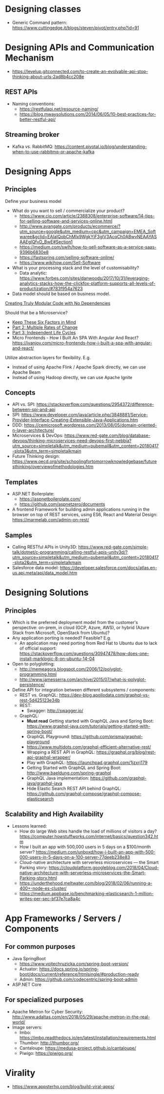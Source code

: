 # Designing classes
- Generic Command pattern: https://www.cuttingedge.it/blogs/steven/pivot/entry.php?id=91

# Designing APIs and Communication Mechanism
- https://levelup.gitconnected.com/to-create-an-evolvable-api-stop-thinking-about-urls-2ad8b4cc208e

## REST APIs
- Naming conventions:
    - https://restfulapi.net/resource-naming/
    - https://blog.mwaysolutions.com/2014/06/05/10-best-practices-for-better-restful-api/

## Streaming broker
- Kafka vs. RabbitMQ: https://content.pivotal.io/blog/understanding-when-to-use-rabbitmq-or-apache-kafka

# Designing Apps
## Principles
Define your business model
- What do you want to sell / commercialize your product?
    + https://www.cio.com/article/2388308/enterprise-software/14-tips-for-selling-software-and-services-online.html
    + http://www.avangate.com/products/ecommerce/?utm_source=google&utm_medium=cpc&utm_campaign=EMEA_Softwaree&gclid=EAIaIQobChMIx9WgkYjF3gIV3AcqCh0ABwvNEAAYASAAEgIQfvD_BwE#Section1
    + https://medium.com/swlh/how-to-sell-software-as-a-service-saas-9396b6830e8
    + https://fastspring.com/selling-software-online/
    + https://www.wikihow.com/Sell-Software
- What is your processing stack and the level of customisability?
    + Data analytic: https://www.forbes.com/sites/danwoods/2017/10/31/leveraging-analytics-stacks-how-the-clickfox-platform-supports-all-levels-of-productization/#783f954a7623
- Data model should be based on business model.

[Creating Truly Modular Code with No Dependencies](https://www.toptal.com/software/creating-modular-code-with-no-dependencies?utm_campaign=blog_post_creating_modular_code_with_no_dependencies&utm_medium=email&utm_source=blog_subscribers&utm_campaign=Toptal%20Engineering%20Blog&utm_source=hs_email&utm_medium=email&utm_content=56572931&_hsenc=p2ANqtz-9Eul1wY5UWzCGl9MdOsxz1kWuWphbXURUx6JST-lwufzmv6pn733g2aY9W4FH12EgOpLKbp30aYA3K-SBjllv356vCww&_hsmi=56572931)

Should that be a Microservice?
- [Keep These Six Factors in Mind](https://content.pivotal.io/blog/should-that-be-a-microservice-keep-these-six-factors-in-mind)
- [Part 2: Multiple Rates of Change](https://content.pivotal.io/blog/should-that-be-a-microservice-part-2-multiple-rates-of-change?utm_source=pivotal-newsletter&utm_medium=email-link&utm_campaign=external-newsletter&mkt_tok=eyJpIjoiWkRJeE0yTTRPR00wWlRJMiIsInQiOiJ0QmxpNHNFM1JcL3REWDZcL2p5c1dqZlwvWjV3WURJM0NVbzBWckJkR3UwcVZzUnRwRFRJYm1hK0Jld0NKcVdjSEpJMnMwXC9aXC9vYVBadlRyVnRpR1FCRUZBR0x5N1FnY25TaG16UFpKdlRlbUZ4YTdlTURlZmtHU09zK0ZRWUFNZjVyIn0%3D) 
- [Part 3: Independent Life Cycles](https://content.pivotal.io/blog/should-that-be-a-microservice-part-3-independent-life-cycles)
- Micro Frontends - How I Built An SPA With Angular And React? https://ivanjov.com/micro-frontends-how-i-built-a-spa-with-angular-and-react/

Utilize abstraction layers for flexibility. E.g.
- Instead of using Apache Flink / Apache Spark directly, we can use Apache Beam
- Instead of using Hadoop directly, we can use Apache Ignite

## Concepts
- API vs. SPI: https://stackoverflow.com/questions/2954372/difference-between-spi-and-api
- SPI: https://www.developer.com/java/article.php/3848881/Service-Provider-Interface-Creating-Extensible-Java-Applications.htm
- DDD: https://cemicrosoft.wordpress.com/2013/08/05/domain-oriented-n-layer-architecture/
- Microservices & DevOps: https://www.red-gate.com/blog/database-devops/thinking-microservices-need-devops-first-nebbia?utm_source=simpletalk&utm_medium=pubemail&utm_content=20180417-slota3&utm_term=simpletalkmain
- Future Thinking design: https://www.oecd.org/site/schoolingfortomorrowknowledgebase/futuresthinking/overviewofmethodologies.htm

## Templates
- ASP.NET Boilerplate:
    - https://aspnetboilerplate.com/
    - https://github.com/aspnetzero/documents
- A frontend Framework for building admin applications running in the browser on top of REST services, using ES6, React and Material Design: https://marmelab.com/admin-on-rest/

## Samples
- Calling RESTful APIs in Unity3D: https://www.red-gate.com/simple-talk/dotnet/c-programming/calling-restful-apis-unity3d/?utm_source=simpletalk&utm_medium=pubemail&utm_content=20180417-slota2&utm_term=simpletalkmain
- Salesforce data model: https://developer.salesforce.com/docs/atlas.en-us.api.meta/api/data_model.htm

# Designing Solutions
## Principles
- Which is the preferred deployment model from the customer's perspective: on-prem, in cloud (GCP, Azure, AWS), or hybrid (Azure Stack from Microsoft, OpenStack from Ubuntu)?
- Any application porting is needed? Feasible? E.g. 
  - An application may need porting from Red Hat to Ubuntu due to lack of official support: https://stackoverflow.com/questions/30947478/how-does-one-install-marklogic-8-on-ubuntu-14-04
- Open to polyglotting:
  - http://memeagora.blogspot.com/2006/12/polyglot-programming.html
  - http://www.jamesserra.com/archive/2015/07/what-is-polyglot-persistence/
- Define API for integration between different subsystems / components:
  - REST vs. GraphQL: https://dev-blog.apollodata.com/graphql-vs-rest-5d425123e34b
  - REST:
    - Swagger: http://swagger.io/
  - GraphQL:
    - **Must read** Getting started with GraphQL Java and Spring Boot: https://www.graphql-java.com/tutorials/getting-started-with-spring-boot/
    - GraphQL Playground: https://github.com/prisma/graphql-playground
    - https://www.multidots.com/graphql-efficient-alternative-rest/
    - Wrapping a REST API in GraphQL: https://graphql.org/blog/rest-api-graphql-wrapper/
    - Play with GraphQL: https://launchpad.graphql.com/1jzxrj179
    - Getting Started with GraphQL and Spring Boot: http://www.baeldung.com/spring-graphql
    - GraphQL Java implementation: https://github.com/graphql-java/graphql-java
    - Hide Elastic Search REST API behind GraphQL: https://github.com/graphql-compose/graphql-compose-elasticsearch

## Scalability and High Availability
- Lessons learned:
    - How do large Web sites handle the load of millions of visitors a day? https://computer.howstuffworks.com/internet/basics/question342.htm
    - How I built an app with 500,000 users in 5 days on a $100/month server? https://medium.com/unboxd/how-i-built-an-app-with-500-000-users-in-5-days-on-a-100-server-77deeb238e83
    - Cloud-native architecture with serverless microservices — the Smart Parking story: https://cloudplatform.googleblog.com/2018/04/Cloud-native-architecture-with-serverless-microservices-the-Smart-Parking-story.html
    - https://underthehood.meltwater.com/blog/2018/02/06/running-a-400+-node-es-cluster/
    - https://medium.appbase.io/benchmarking-elasticsearch-1-million-writes-per-sec-bf37e7ca8a4c

# App Frameworks / Servers / Components
## For common purposes
- Java SpringBoot
    + https://www.vojtechruzicka.com/spring-boot-version/
    + Actuator: https://docs.spring.io/spring-boot/docs/current/reference/htmlsingle/#production-ready
    + Admin: https://github.com/codecentric/spring-boot-admin
- ASP.NET Core 

## For specialized purposes
- Apache Metron for Cyber Security: http://www.adaltas.com/en/2018/05/29/apache-metron-in-the-real-world/
- Image servers:
   + Imbo: https://imbo.readthedocs.io/en/latest/installation/requirements.html
   + Thumbor: http://thumbor.org/
   + Cantaloupe: https://medusa-project.github.io/cantaloupe/
   + Piwigo: https://piwigo.org/


# Virality
- https://www.appsterhq.com/blog/build-viral-apps/
